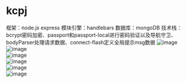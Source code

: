# kcpj
框架：node.js express
模块引擎：handlebars
数据库：mongoDB
技术栈：bcrypt密码加密、passport和passport-local进行密码验证以及导航守卫、bodyParser处理请求数据、connect-flash定义全局提示msg数据
![image](https://github.com/weizhanzhan/kcpj/blob/master/view/index.PNG)<br/>
![image](https://github.com/weizhanzhan/kcpj/blob/master/view/login.PNG)<br/>
![image](https://github.com/weizhanzhan/kcpj/blob/master/view/register.PNG)<br/>
![image](https://github.com/weizhanzhan/kcpj/blob/master/view/pingjia.PNG)<br/>
![image](https://github.com/weizhanzhan/kcpj/blob/master/view/edit.PNG)<br/>
![image](https://github.com/weizhanzhan/kcpj/blob/master/view/delete.PNG)
